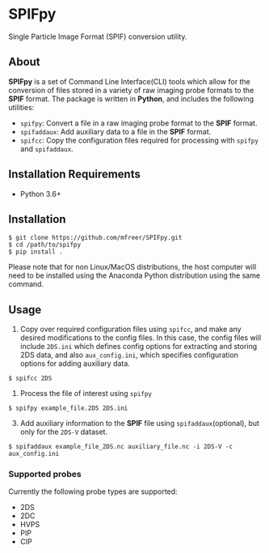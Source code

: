 # SPIFpy

Single Particle Image Format (SPIF) conversion utility.

## About

**SPIFpy** is a set of Command Line Interface(CLI) tools which allow for the conversion of files stored in a 
variety of raw imaging probe formats to the **SPIF** format. The package is written in **Python**, 
and includes the following utilities:

- `spifpy`: Convert a file in a raw imaging probe format to the **SPIF** format.
- `spifaddaux`: Add auxiliary data to a file in the **SPIF** format.
- `spifcc`: Copy the configuration files required for processing with `spifpy` and `spifaddaux`.

## Installation Requirements

- Python 3.6+

## Installation

```
$ git clone https://github.com/mfreer/SPIFpy.git
$ cd /path/to/spifpy
$ pip install .
```

Please note that for non Linux/MacOS distributions, the host computer will need to be installed using the Anaconda Python distribution using the same command.

<a name="usage"></a>
## Usage

1. Copy over required configuration files using `spifcc`, and make any desired modifications to the config files. In this
case, the config files will include `2DS.ini` which defines config options for extracting and storing 2DS data, and
also `aux_config.ini`, which specifies configuration options for adding auxiliary data.

```
$ spifcc 2DS
```

1. Process the file of interest using `spifpy`

```
$ spifpy example_file.2DS 2DS.ini 
```

3. Add auxiliary information to the **SPIF** file using `spifaddaux`(optional), but only for the
`2DS-V` dataset.

```
$ spifaddaux example_file_2DS.nc auxiliary_file.nc -i 2DS-V -c aux_config.ini 
```

<a name="supported-probes"></a>
### Supported probes

Currently the following probe types are supported:

- 2DS
- 2DC
- HVPS
- PIP
- CIP
